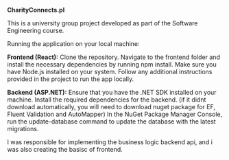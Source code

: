 **CharityConnects.pl** 

This is a university group project developed as part of the Software Engineering course.

Running the application on your local machine:

**Frontend (React):**
Clone the repository.
Navigate to the frontend folder and install the necessary dependencies by running npm install. Make sure you have Node.js installed on your system.
Follow any additional instructions provided in the project to run the app locally.

**Backend (ASP.NET):**
Ensure that you have the .NET SDK installed on your machine.
Install the required dependencies for the backend. (if it didnt download automatically, you will need to download nuget package for EF, Fluent Validation and AutoMapper)
In the NuGet Package Manager Console, run the update-database command to update the database with the latest migrations.

I was responsible for implementing the business logic backend api, and i was also creating the basisc of frontend. 
